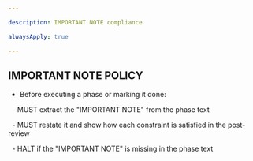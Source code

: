 ```yaml
---

description: IMPORTANT NOTE compliance

alwaysApply: true

---
```


## IMPORTANT NOTE POLICY

- Before executing a phase or marking it done:

  - MUST extract the "IMPORTANT NOTE" from the phase text

  - MUST restate it and show how each constraint is satisfied in the post-review

  - HALT if the "IMPORTANT NOTE" is missing in the phase text